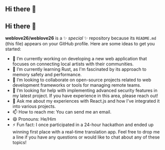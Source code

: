 ## Hi there 👋

<!--
**weblove26/weblove26** is a ✨ _special_ ✨ repository because its `README.md` (this file) appears on your GitHub profile.

Here are some ideas to get you started:

- 🔭 I’m currently working on ...
- 🌱 I’m currently learning ...
- 👯 I’m looking to collaborate on ...
- 🤔 I’m looking for help with ...
- 💬 Ask me about ...
- 📫 How to reach me: ...
- 😄 Pronouns: ...
- ⚡ Fun fact: ...
-->
## Hi there 👋

**weblove26/weblove26** is a ✨ _special_ ✨ repository because its `README.md` (this file) appears on your GitHub profile.
Here are some ideas to get you started:

- 🔭 I’m currently working on developing a new web application that focuses on connecting local artists with their communities.
- 🌱 I’m currently learning Rust, as I'm fascinated by its approach to memory safety and performance.
- 👯 I’m looking to collaborate on open-source projects related to web development frameworks or tools for managing remote teams.
- 🤔 I’m looking for help with implementing advanced security features in my latest project. If you have experience in this area, please reach out!
- 💬 Ask me about my experiences with React.js and how I've integrated it into various projects.
- 📫 How to reach me: You can send me an email.
- 😄 Pronouns: He/Him
- ⚡ Fun fact: I once participated in a 24-hour hackathon and ended up winning first place with a real-time translation app.
Feel free to drop me a line if you have any questions or would like to chat about any of these topics!
